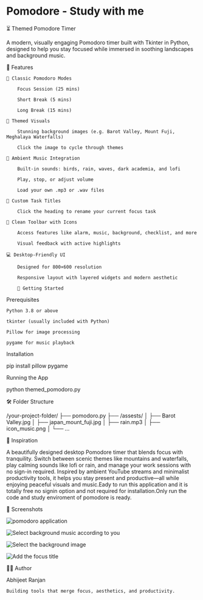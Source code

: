 # Pomodore - Study with me

⏳ Themed Pomodore Timer

A modern, visually engaging Pomodoro timer built with Tkinter in Python, designed to help you stay focused while immersed in soothing landscapes and background music.


🎯 Features

    🧠 Classic Pomodoro Modes

        Focus Session (25 mins)

        Short Break (5 mins)

        Long Break (15 mins)

    🌄 Themed Visuals

        Stunning background images (e.g. Barot Valley, Mount Fuji, Meghalaya Waterfalls)

        Click the image to cycle through themes

    🎵 Ambient Music Integration

        Built-in sounds: birds, rain, waves, dark academia, and lofi

        Play, stop, or adjust volume

        Load your own .mp3 or .wav files

    📝 Custom Task Titles

        Click the heading to rename your current focus task

    🧰 Clean Toolbar with Icons

        Access features like alarm, music, background, checklist, and more

        Visual feedback with active highlights

    💻 Desktop-Friendly UI

        Designed for 800×600 resolution

        Responsive layout with layered widgets and modern aesthetic

        🚀 Getting Started
Prerequisites

    Python 3.8 or above

    tkinter (usually included with Python)

    Pillow for image processing

    pygame for music playback
    
Installation

pip install pillow pygame

Running the App

python themed_pomodoro.py

🛠 Folder Structure

/your-project-folder/
├── pomodoro.py
├── /assests/
│   ├── Barot Valley.jpg
│   ├── japan_mount_fuji.jpg
│   ├── rain.mp3
│   ├── icon_music.png
│   └── ...


🧠 Inspiration

A beautifully designed desktop Pomodore timer that blends focus with tranquility. Switch between scenic themes like mountains and waterfalls, play calming sounds like lofi or rain, and manage your work sessions with no sign-in required. Inspired by ambient YouTube streams and minimalist productivity tools, it helps you stay present and productive—all while enjoying peaceful visuals and music.Eady to run this application and it is totally free no signin option and not required for installation.Only run the code and study enviroment of pomodore is ready.

📸 Screenshots

![pomodoro application](https://github.com/user-attachments/assets/504c6dc0-f5c4-4564-adfd-28710b8cadd7)

![Select background music according to you](https://github.com/user-attachments/assets/0e513177-ae12-4d40-a833-cd99f4b1097c)

![Select the background image](https://github.com/user-attachments/assets/c46b2adc-6987-4521-bca3-4c969d82f0d3)

![Add the focus title](https://github.com/user-attachments/assets/1daa51a9-3920-4a8a-8b90-075434408a9c)





🧑‍💻 Author

Abhijeet Ranjan

    Building tools that merge focus, aesthetics, and productivity.
